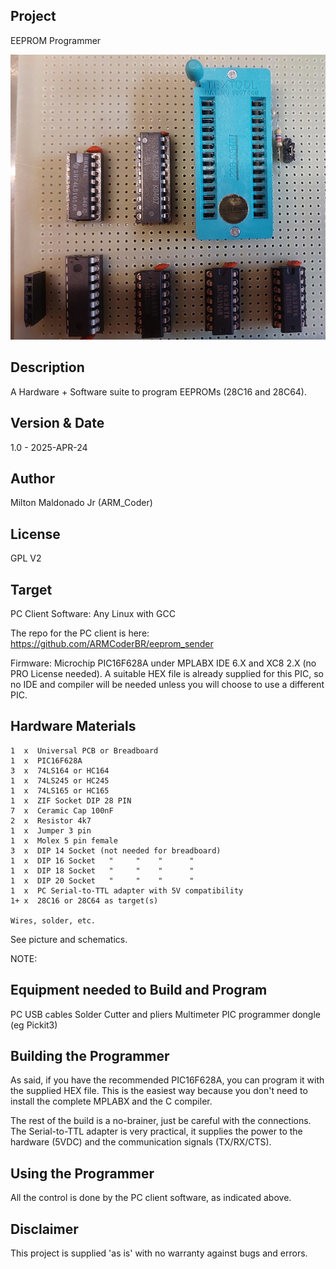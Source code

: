 ## Project

EEPROM Programmer

![EEPROM Programmer](/programmer.jpg)

## Description

A Hardware + Software suite to program EEPROMs (28C16 and 28C64).

## Version & Date
1.0 - 2025-APR-24

## Author
Milton Maldonado Jr (ARM_Coder)

## License
GPL V2

## Target

PC Client Software: Any Linux with GCC

The repo for the PC client is here: https://github.com/ARMCoderBR/eeprom_sender

Firmware: Microchip PIC16F628A under MPLABX IDE 6.X and XC8 2.X (no PRO License
          needed). A suitable HEX file is already supplied for this PIC, so no
          IDE and compiler will be needed unless you will choose to use a
          different PIC.

## Hardware Materials
```
1  x  Universal PCB or Breadboard
1  x  PIC16F628A
3  x  74LS164 or HC164
1  x  74LS245 or HC245
1  x  74LS165 or HC165
1  x  ZIF Socket DIP 28 PIN
7  x  Ceramic Cap 100nF
2  x  Resistor 4k7
1  x  Jumper 3 pin
1  x  Molex 5 pin female
3  x  DIP 14 Socket (not needed for breadboard)
1  x  DIP 16 Socket   "     "    "      "
1  x  DIP 18 Socket   "     "    "      "
1  x  DIP 20 Socket   "     "    "      "
1  x  PC Serial-to-TTL adapter with 5V compatibility
1+ x  28C16 or 28C64 as target(s)

Wires, solder, etc.
```

See picture and schematics.

NOTE: 

## Equipment needed to Build and Program

PC
USB cables
Solder
Cutter and pliers
Multimeter
PIC programmer dongle (eg Pickit3)

## Building the Programmer

As said, if you have the recommended PIC16F628A, you can program it with the
supplied HEX file. This is the easiest way because you don't need to install
the complete MPLABX and the C compiler.

The rest of the build is a no-brainer, just be careful with the connections.
The Serial-to-TTL adapter is very practical, it supplies the power to the
hardware (5VDC) and the communication signals (TX/RX/CTS).

## Using the Programmer

All the control is done by the PC client software, as indicated above.

## Disclaimer

This project is supplied 'as is' with no warranty against bugs and errors.

